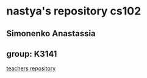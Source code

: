 # nastya's repository cs102
## Simonenko Anastassia
## group: K3141
 [teachers repository](https://github.com/Dementiy/pybook-assignments "Click the link to get to the teachers repository")
